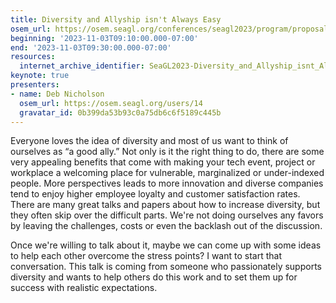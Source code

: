 ```yaml
---
title: Diversity and Allyship isn't Always Easy
osem_url: https://osem.seagl.org/conferences/seagl2023/program/proposals/1016
beginning: '2023-11-03T09:10:00.000-07:00'
end: '2023-11-03T09:30:00.000-07:00'
resources:
  internet_archive_identifier: SeaGL2023-Diversity_and_Allyship_isnt_Always_Easy
keynote: true
presenters:
- name: Deb Nicholson
  osem_url: https://osem.seagl.org/users/14
  gravatar_id: 0b399da53b93c0a75db6c6f5189c445b
---
```


Everyone loves the idea of diversity and most of us want to think of ourselves as “a good ally.” Not only is it the right thing to do, there are some very appealing benefits that come with making your tech event, project or workplace a welcoming place for vulnerable, marginalized or under-indexed people. More perspectives leads to more innovation and diverse companies tend to enjoy higher employee loyalty and customer satisfaction rates. There are many great talks and papers about how to increase diversity, but they often skip over the difficult parts. We're not doing ourselves any favors by leaving the challenges, costs or even the backlash out of the discussion.

Once we're willing to talk about it, maybe we can come up with some ideas to help each other overcome the stress points? I want to start that conversation. This talk is coming from someone who passionately supports diversity and wants to help others do this work and to set them up for success with realistic expectations.
